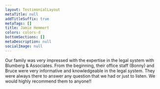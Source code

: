 ```yaml
---
layout: TestimonialLayout
metaTitle: null
addTitleSuffix: true
metaTags: []
title: Jamie Hemmert
colors: colors-d
bottomSections: []
metaDescription: null
socialImage: null
---
```


Our family was very impressed with the expertise in the legal system with Blumberg & Associates. From the beginning, their office staff (Bonny) and Bruce were very informative and knowledgeable in the legal system. They were always there to answer any question that we had or just to listen. We would highly recommend them to anyone!!

